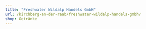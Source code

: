 ```yaml
---
title: "Freshwater Wildalp Handels GmbH"
url: /kirchberg-an-der-raab/freshwater-wildalp-handels-gmbh/
shop: Getränke
---
```

